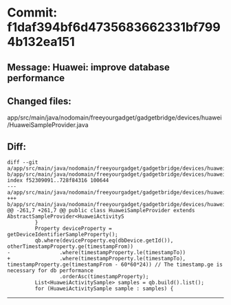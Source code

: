 # Commit: f1daf394bf6d4735683662331bf7994b132ea151
## Message: Huawei: improve database performance
## Changed files:
app/src/main/java/nodomain/freeyourgadget/gadgetbridge/devices/huawei/HuaweiSampleProvider.java

## Diff:
```
diff --git a/app/src/main/java/nodomain/freeyourgadget/gadgetbridge/devices/huawei/HuaweiSampleProvider.java b/app/src/main/java/nodomain/freeyourgadget/gadgetbridge/devices/huawei/HuaweiSampleProvider.java
index f52309091..728f84316 100644
--- a/app/src/main/java/nodomain/freeyourgadget/gadgetbridge/devices/huawei/HuaweiSampleProvider.java
+++ b/app/src/main/java/nodomain/freeyourgadget/gadgetbridge/devices/huawei/HuaweiSampleProvider.java
@@ -261,7 +261,7 @@ public class HuaweiSampleProvider extends AbstractSampleProvider<HuaweiActivityS
         }
         Property deviceProperty = getDeviceIdentifierSampleProperty();
         qb.where(deviceProperty.eq(dbDevice.getId()), otherTimestampProperty.ge(timestampFrom))
-                .where(timestampProperty.le(timestampTo))
+                .where(timestampProperty.le(timestampTo), timestampProperty.ge(timestampFrom - 60*60*24)) // The timestamp.ge is necessary for db performance
                 .orderAsc(timestampProperty);
         List<HuaweiActivitySample> samples = qb.build().list();
         for (HuaweiActivitySample sample : samples) {
```
-----------------------------------
